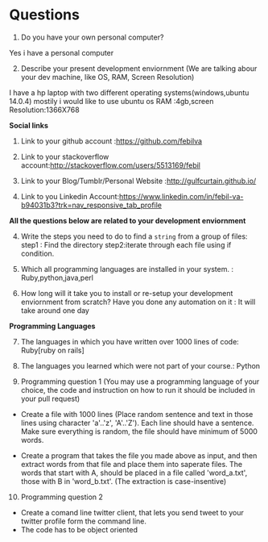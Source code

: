 # Questions

1. Do you have your own personal computer?
 
  Yes i have a personal  computer

2. Describe your present development enviornment (We are talking abour your dev machine, like OS, RAM, Screen Resolution)
 
 I have a hp laptop with two different operating systems(windows,ubuntu 14.0.4) mostily i would like to use ubuntu  os
  RAM :4gb,screen Resolution:1366X768



    
**Social links**

1. Link to your github account :https://github.com/febilva

2. Link to your stackoverflow account:http://stackoverflow.com/users/5513169/febil

3. Link to your Blog/Tumblr/Personal Website :http://gulfcurtain.github.io/

4. Link to you Linkedin Account:https://www.linkedin.com/in/febil-va-b94031b3?trk=nav_responsive_tab_profile

**All the questions below are related to your development enviornment**

4. Write the steps you need to do to find a `string` from a group of files: step1 :  Find the directory step2:iterate through each file using if condition.

5. Which all programming languages are installed in your system.   :  Ruby,python,java,perl

6. How long will it take you to install or re-setup your development enviornment from scratch? Have you done any automation on it :  It will take around one day

**Programming Languages**

7. The languages in which you have written over 1000 lines of code:  Ruby[ruby on rails]

8. The languages you learned which were not part of your course.:  Python

9. Programming question 1 (You may use a programming language of your choice, the code and instruction on how to run it should be included in your pull request)

  * Create a file with 1000 lines (Place random sentence and text in those lines using character 'a'..'z', 'A'..'Z'). Each line should have a sentence. Make sure everything is random, the file should have minimum of 5000 words.

  * Create a program that takes the file you made above as input, and then extract words from that file and place them into saperate files. The words that start with A, should be placed in a file called 'word_a.txt', those with B in 'word_b.txt'. (The extraction is case-insentive)

10. Programming question 2

  * Create a comand line twitter client, that lets you send tweet to your twitter profile form the command line.
  * The code has to be object oriented
    
    
